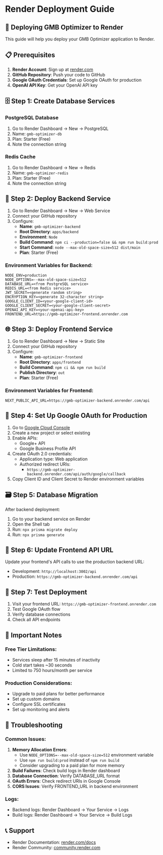 # Render Deployment Guide

## 🚀 Deploying GMB Optimizer to Render

This guide will help you deploy your GMB Optimizer application to Render.

## 📋 Prerequisites

1. **Render Account**: Sign up at [render.com](https://render.com)
2. **GitHub Repository**: Push your code to GitHub
3. **Google OAuth Credentials**: Set up Google OAuth for production
4. **OpenAI API Key**: Get your OpenAI API key

## 🗄️ Step 1: Create Database Services

### PostgreSQL Database
1. Go to Render Dashboard → New → PostgreSQL
2. Name: `gmb-optimizer-db`
3. Plan: Starter (Free)
4. Note the connection string

### Redis Cache
1. Go to Render Dashboard → New → Redis
2. Name: `gmb-optimizer-redis`
3. Plan: Starter (Free)
4. Note the connection string

## 🔧 Step 2: Deploy Backend Service

1. Go to Render Dashboard → New → Web Service
2. Connect your GitHub repository
3. Configure:
   - **Name**: `gmb-optimizer-backend`
   - **Root Directory**: `apps/backend`
   - **Environment**: `Node`
   - **Build Command**: `npm ci --production=false && npm run build:prod`
   - **Start Command**: `node --max-old-space-size=512 dist/main`
   - **Plan**: Starter (Free)

### Environment Variables for Backend:
```
NODE_ENV=production
NODE_OPTIONS=--max-old-space-size=512
DATABASE_URL=<from PostgreSQL service>
REDIS_URL=<from Redis service>
JWT_SECRET=<generate random string>
ENCRYPTION_KEY=<generate 32-character string>
GOOGLE_CLIENT_ID=<your-google-client-id>
GOOGLE_CLIENT_SECRET=<your-google-client-secret>
OPENAI_API_KEY=<your-openai-api-key>
FRONTEND_URL=https://gmb-optimizer-frontend.onrender.com
```

## 🌐 Step 3: Deploy Frontend Service

1. Go to Render Dashboard → New → Static Site
2. Connect your GitHub repository
3. Configure:
   - **Name**: `gmb-optimizer-frontend`
   - **Root Directory**: `apps/frontend`
   - **Build Command**: `npm ci && npm run build`
   - **Publish Directory**: `out`
   - **Plan**: Starter (Free)

### Environment Variables for Frontend:
```
NEXT_PUBLIC_API_URL=https://gmb-optimizer-backend.onrender.com/api
```

## 🔑 Step 4: Set Up Google OAuth for Production

1. Go to [Google Cloud Console](https://console.cloud.google.com/)
2. Create a new project or select existing
3. Enable APIs:
   - Google+ API
   - Google Business Profile API
4. Create OAuth 2.0 credentials:
   - Application type: Web application
   - Authorized redirect URIs:
     - `https://gmb-optimizer-backend.onrender.com/api/auth/google/callback`
5. Copy Client ID and Client Secret to Render environment variables

## 🗃️ Step 5: Database Migration

After backend deployment:
1. Go to your backend service on Render
2. Open the Shell tab
3. Run: `npx prisma migrate deploy`
4. Run: `npx prisma generate`

## 🔄 Step 6: Update Frontend API URL

Update your frontend's API calls to use the production backend URL:
- Development: `http://localhost:3002/api`
- Production: `https://gmb-optimizer-backend.onrender.com/api`

## 📝 Step 7: Test Deployment

1. Visit your frontend URL: `https://gmb-optimizer-frontend.onrender.com`
2. Test Google OAuth flow
3. Verify database connections
4. Check all API endpoints

## 🚨 Important Notes

### Free Tier Limitations:
- Services sleep after 15 minutes of inactivity
- Cold start takes ~30 seconds
- Limited to 750 hours/month per service

### Production Considerations:
- Upgrade to paid plans for better performance
- Set up custom domains
- Configure SSL certificates
- Set up monitoring and alerts

## 🔧 Troubleshooting

### Common Issues:
1. **Memory Allocation Errors**: 
   - Use `NODE_OPTIONS=--max-old-space-size=512` environment variable
   - Use `npm run build:prod` instead of `npm run build`
   - Consider upgrading to a paid plan for more memory
2. **Build Failures**: Check build logs in Render dashboard
3. **Database Connection**: Verify DATABASE_URL format
4. **OAuth Errors**: Check redirect URIs in Google Console
5. **CORS Issues**: Verify FRONTEND_URL in backend environment

### Logs:
- Backend logs: Render Dashboard → Your Service → Logs
- Build logs: Render Dashboard → Your Service → Build Logs

## 📞 Support

- Render Documentation: [render.com/docs](https://render.com/docs)
- Render Community: [community.render.com](https://community.render.com)
